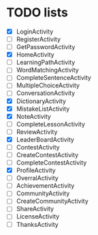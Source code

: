 # TODO lists

- [x] LoginActivity
- [ ] RegisterActivity
- [ ] GetPasswordActivity
- [x] HomeActivity
- [ ] LearningPathActivity
- [ ] WordMatchingActivity
- [ ] CompleteSentenceActivity
- [ ] MultipleChoiceActivity
- [ ] ConversationActivity   
- [x] DictionaryActivity
- [x] MistakeListActivity
- [x] NoteActivity
- [ ] CompleteLessonActivity
- [ ] ReviewActivity
- [x] LeaderBoardActivity
- [ ] ContestActivity
- [ ] CreateContestActivity
- [ ] CompleteContestActivity
- [x] ProfileActivity
- [ ] OverralActivity
- [ ] AchievementActivity
- [ ] CommunityActivity
- [ ] CreateCommunityActivity
- [ ] ShareActivity
- [ ] LicenseActivity
- [ ] ThanksActivity
